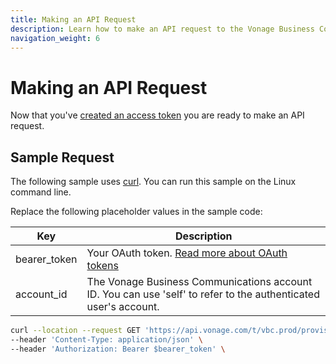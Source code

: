 ```yaml
---
title: Making an API Request
description: Learn how to make an API request to the Vonage Business Communications APIs
navigation_weight: 6
---
```


# Making an API Request

Now that you've [created an access token](/concepts/guides/create-an-access-token) you are ready to make an API request.

## Sample Request

The following sample uses [curl](https://curl.haxx.se/). You can run this sample on the Linux command line.

Replace the following placeholder values in the sample code:

| Key        | Description                                                                                            |
|------------|--------------------------------------------------------------------------------------------------------|
| bearer_token | Your OAuth token. [Read more about OAuth tokens](/concepts/guides/create-an-access-token) |
| account_id | The Vonage Business Communications account ID. You can use 'self' to refer to the authenticated user's account. |

``` bash
curl --location --request GET 'https://api.vonage.com/t/vbc.prod/provisioning/api/accounts/$account_id/account' \
--header 'Content-Type: application/json' \
--header 'Authorization: Bearer $bearer_token' \
```

